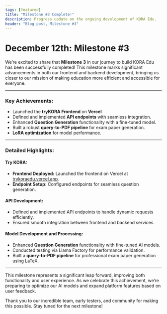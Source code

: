 ```yaml
---
tags: [featured]
title: "Milestone #3 Complete!"
description: Progress update on the ongoing development of KORA Edu.
header: "Blog post, Milestone #3"
---
```


# December 12th: Milestone #3

We’re excited to share that **Milestone 3** in our journey to build KORA Edu has been successfully completed! This milestone marks significant advancements in both our frontend and backend development, bringing us closer to our mission of making education more efficient and accessible for everyone.

---

### Key Achievements:
- Launched the **tryKORA Frontend** on **Vercel**
- Defined and implemented **API endpoints** with seamless integration.
- Enhanced **Question Generation** functionality with a fine-tuned model.
- Built a robust **query-to-PDF pipeline** for exam paper generation.
- **LoRA optimization** for model performance.

---

### Detailed Highlights:

#### **Try KORA:**
- **Frontend Deployed:** Launched the frontend on Vercel at [trykoraedu.vercel.app](http://trykoraedu.vercel.app).
- **Endpoint Setup:** Configured endpoints for seamless question generation.

#### **API Development:**
- Defined and implemented API endpoints to handle dynamic requests efficiently.
- Ensured smooth integration between frontend and backend services.

#### **Model Development and Processing:**
- Enhanced **Question Generation** functionality with fine-tuned AI models.
- Conducted testing via Llama Factory for performance validation.
- Built a **query-to-PDF pipeline** for professional exam paper generation using LaTeX.

---

This milestone represents a significant leap forward, improving both functionality and user experience. As we celebrate this achievement, we’re preparing to optimize our AI models and expand platform features based on user feedback.

Thank you to our incredible team, early testers, and community for making this possible. Stay tuned for the next milestone!
